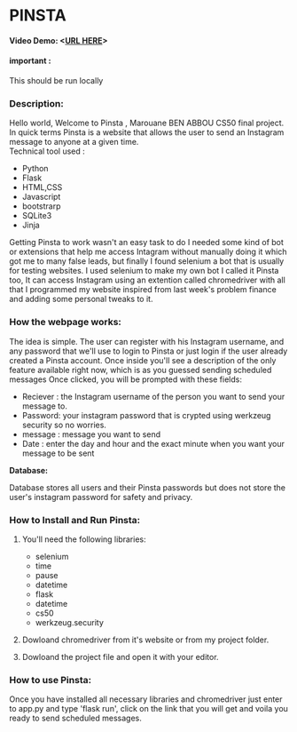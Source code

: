# PINSTA
#### Video Demo:  <[URL HERE](https://www.youtube.com/watch?v=3YAFGB_ALzs)>
#### important :
This should be run locally 
### Description:
Hello world, Welcome to Pinsta , Marouane BEN ABBOU CS50 final project.        
In quick terms Pinsta is a website that allows the user to send an Instagram message to anyone at a given time.  
Technical tool used :
* Python
* Flask
* HTML,CSS
* Javascript
* bootstrarp
* SQLite3
* Jinja 

Getting Pinsta to work wasn't an easy task to do I needed some kind of bot or extensions that help me access Intagram without manually doing it which got me to many false leads, but finally I found selenium a bot that is usually for testing websites.
I used selenium to make my own bot I called  it Pinsta too, It can access Instagram using an extention called chromedriver with all that I programmed my website inspired from last week's problem finance and adding some personal tweaks to it.


### How the webpage works:

The idea is simple. The user can register with his Instagram username, and any password that we'll use to login to Pinsta or just login if the user already created a Pinsta account.
Once inside you'll see a description of the only feature available right now, which is as you guessed sending scheduled messages
Once clicked, you will be prompted with these fields:
* Reciever : the Instagram username of the person you want to send your message to.
* Password: your instagram password that is crypted using werkzeug security so no worries.
* message : message you want to send
* Date : enter the day and hour and the exact minute when you want your message to be sent
	 
**Database:**

Database stores all users and their Pinsta passwords but does not store the user's instagram password for safety and privacy.


### How to Install and Run Pinsta:

1. You'll need the following libraries: 
	* selenium
	* time
	* pause
	* datetime
	* flask
	* datetime
	* cs50
	* werkzeug.security

2. Dowloand chromedriver from it's website or from my project folder.

3. Dowloand the project file and open it with your editor.

### How to use Pinsta:

Once you have installed all necessary libraries and chromedriver just enter to app.py and type 'flask run', click on the link that you will get and voila you ready to send scheduled messages.